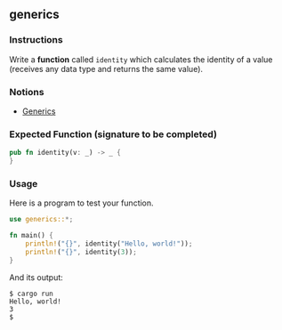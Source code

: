 ## generics

### Instructions

Write a **function** called `identity` which calculates the identity of a value (receives any data type and returns the same value).


### Notions

- [Generics](https://doc.rust-lang.org/book/ch10-01-syntax.html)


### Expected Function (signature to be completed)

```rust
pub fn identity(v: _) -> _ {
}
```

### Usage

Here is a program to test your function.

```rust
use generics::*;

fn main() {
	println!("{}", identity("Hello, world!"));
	println!("{}", identity(3));
}
```

And its output:

```console
$ cargo run
Hello, world!
3
$
```
